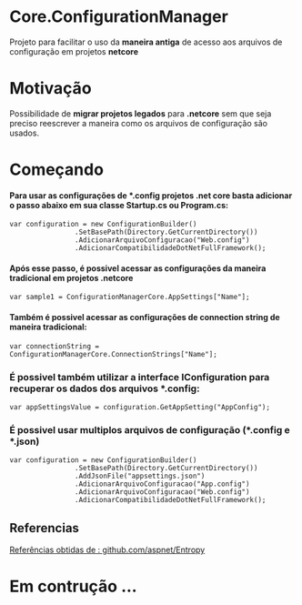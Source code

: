 # Core.ConfigurationManager

Projeto para facilitar o uso da **maneira antiga** de acesso aos arquivos de configuração em projetos **netcore**

# Motivação

Possibilidade de **migrar projetos legados** para **.netcore** sem que seja preciso reescrever a maneira como os arquivos de configuração são usados.

# Começando

#### Para usar as configurações de *.config projetos .net core basta adicionar o passo abaixo em sua classe Startup.cs ou Program.cs:

```
var configuration = new ConfigurationBuilder()
                .SetBasePath(Directory.GetCurrentDirectory())
                .AdicionarArquivoConfiguracao("Web.config")
                .AdicionarCompatibilidadeDotNetFullFramework();
```

#### Após esse passo, é possivel acessar as configurações da maneira tradicional em projetos **.netcore**

```
var sample1 = ConfigurationManagerCore.AppSettings["Name"];
```

#### Também é possivel acessar as configurações de connection string de maneira tradicional:

```
var connectionString = ConfigurationManagerCore.ConnectionStrings["Name"];            
```

### É possivel também utilizar a interface IConfiguration para recuperar os dados dos arquivos *.config:
```
var appSettingsValue = configuration.GetAppSetting("AppConfig");
```

### É possivel usar multiplos arquivos de configuração (*.config e *.json)

```
var configuration = new ConfigurationBuilder()
                .SetBasePath(Directory.GetCurrentDirectory())
                .AddJsonFile("appsettings.json")
                .AdicionarArquivoConfiguracao("App.config")
                .AdicionarArquivoConfiguracao("Web.config")
                .AdicionarCompatibilidadeDotNetFullFramework();
```

## Referencias

[Referências obtidas de : github.com/aspnet/Entropy](https://github.com/aspnet/Entropy/tree/master/samples/Config.CustomConfigurationProviders.Sample)

# Em contrução ...
